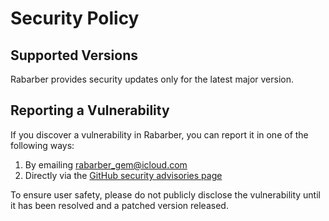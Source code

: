 # Security Policy

## Supported Versions

Rabarber provides security updates only for the latest major version.

## Reporting a Vulnerability

If you discover a vulnerability in Rabarber, you can report it in one of the following ways:

1. By emailing [rabarber_gem@icloud.com](mailto:rabarber_gem@icloud.com)
2. Directly via the [GitHub security advisories page](https://github.com/enjaku4/rabarber/security/advisories)

To ensure user safety, please do not publicly disclose the vulnerability until it has been resolved and a patched version released.
